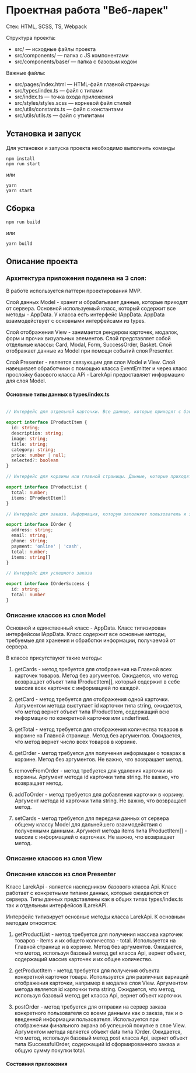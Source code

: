 # Проектная работа "Веб-ларек"

Стек: HTML, SCSS, TS, Webpack

Структура проекта:
- src/ — исходные файлы проекта
- src/components/ — папка с JS компонентами
- src/components/base/ — папка с базовым кодом

Важные файлы:
- src/pages/index.html — HTML-файл главной страницы
- src/types/index.ts — файл с типами
- src/index.ts — точка входа приложения
- src/styles/styles.scss — корневой файл стилей
- src/utils/constants.ts — файл с константами
- src/utils/utils.ts — файл с утилитами

## Установка и запуск
Для установки и запуска проекта необходимо выполнить команды

```
npm install
npm run start
```

или

```
yarn
yarn start
```
## Сборка

```
npm run build
```

или

```
yarn build
```

## Описание проекта

### Архитектура приложения поделена на 3 слоя:

В работе используется паттерн проектирования MVP. 

Слой данных Model - хранит и обрабатывает данные, которые приходят от сервера. Основной используемый класс, который содержит все методы - AppData. У класса есть интерфейс IAppData. AppData взаимодействует с основными интерфейсами из types.

Слой отображения View - занимается рендером карточек, модалок, форм и прочих визуальных элементов. Слой представляет собой отдельные классы:  Card, Modal, Form, SuccessOrder, Basket. Слой отображает данные из Model при помощи событий слоя Presenter.

Слой Presenter - является связующим для слоя Model и View. Слой навешивает обработчики с помощью класса EventEmitter и через класс прослойку базового класса APi - LarekApi предоставляет информацию для слоя Model.


#### Основные типы данных в types/index.ts

```typescript

// Интерфейс для отдельной карточки. Все данные, которые приходят с бэка, а также опциональное свойство selected - добавлен ли товар в корзину

export interface IProductItem {
  id: string;
  description: string;
  image: string;
  title: string;
  category: string;
  price: number | null;
  selected?: boolean
}

// Интерфейс для корзины или главной страницы. Данные, которые приходят с бэка.

export interface IProductList {
  total: number;
  items: IProductItem[]
}

// Интерфейс для заказа. Информация, которую заполняет пользователь и затем отправляет на сервер вместе с выбранными товарами из корзины.

export interface IOrder {
  address: string;
  email: string;
  phone: string;
  payment: 'online' | 'cash',
  total: number;
  items: string[]
}

// Интерфейс для успешного заказа

export interface IOrderSuccess {
  id: string;
  total: number
}

```

### Описание классов из слоя Model

Основной и единственный класс - AppData. Класс типизирован интерфейсом IAppData. Класс содержит все основные методы, требуемые для хранения и обработки информации, получаемой от сервера. 

В классе присутствуют такие методы:

1. getCards - метод требуется для отображения на Главной всех карточек товаров. Метод без аргументов. Ожидается, что метод возвращает объект типа IProductItem[], который содержит в себе массив всех карточек с информацией по каждой.

2. getCard - метод требуется для отображения одной карточки. Аргументом метода выступает id карточки типа string, ожидается, что метод вернет объект типа IProductItem, содержащий всю информацию по конкретной карточке или underfined. 

3. getTotal - метод требуется для отображения количества товаров в корзине на Главной странице. Метод без аргументов. Ожидается, что метод вернет число всех товаров в корзине.

4. getOrder - метод требуется для получения информации о товарах в корзине. Метод без аргументов. Не важно, что возвращает метод.

5. removeFromOrder - метод требуется для удаления карточки из корзины. Аргумент метода id карточки типа string. Не важно, что возвращает метод.

6. addToOrder - метод требуется для добавления карточки в корзину. Аргумент метода id карточки типа string.  Не важно, что возвращает метод.

7. setCards - метод требуется для передачи данных от сервера общему классу Model для дальнейшего взаимодействия с полученными данными. Аргумент метода items типа IProductItem[] - массив с информацией о карточках. Не важно, что возвращает метод.


### Описание классов из слоя View

### Описание классов из слоя Presenter

Класс LarekApi - является наследником базового класса Api. Класс работает с конкретными типами данных, которые ожидаются от сервера.
Типы данных представлены как в общих типах types/index.ts так и отдельным интерфейсов ILarekAPi.

Интерфейс типизирует основные методы класса LarekApi. К основным методам относятся:

1. getProductList - метод требуется для получения массива карточек товаров - items и их общего количества - total. Используется на Главной странице и в корзине. Метод без аргументов. Ожидается, что метод, используя базовый метод get класса Api, вернет объект, содержащий массив карточек и их общее количество.

2. getProductItem - метод требуется для получения объекта конкретной карточки товара. Используется для различных вариаций отображения карточки, например в модалке слоя View. Аргументом метода является id карточки типа string. Ожидается, что метод, используя базовый метод get класса Api, вернет объект карточки.

3. postOrder - метод требуется для отправки на сервер заказа конкретного пользователя со всеми данными как о заказа, так и о введенной информации пользователя. Используется при отображении финального экрана об успешной покупке в слое View. Аргументом метода
является объект data типа IOrder. Ожидается, что метод, используя базовый метод post класса Api, вернет объект типа ISuccessfulOrder, содержащий id сформированного заказа и общую сумму покупки total.
  
#### Состояния приложения

